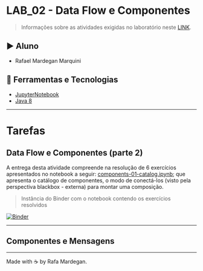 # LAB_02 - Data Flow e Componentes

> Informações sobre as atividades exigidas no laboratório neste [LINK](https://github.com/santanche/component2learn/tree/master/labs/02-data-flow_messages).

## :arrow_forward: Aluno
* Rafael Mardegan Marquini

## :hammer: Ferramentas e Tecnologias
* [JupyterNotebook](https://jupyter.org/)
* [Java 8](https://developers.redhat.com/products/openjdk/download)

---

# Tarefas

## Data Flow e Componentes (parte 2)

A entrega desta atividade compreende na resolução de 6 exercícios apresentados no notebook a seguir:
[components-01-catalog.ipynb](https://github.com/rmmarquini/engsoft-inf331-labs/blob/master/lab2/notebook/data-flow/s02catalog/components-01-catalog.ipynb); que apresenta o catálogo de componentes, o modo de conectá-los (visto pela perspectiva blackbox - externa) para montar uma composição.

> Instância do Binder com o notebook contendo os exercícios resolvidos

[![Binder](https://mybinder.org/badge_logo.svg)](https://mybinder.org/v2/gh/rmmarquini/engsoft-inf331-labs/master)

---

## Componentes e Mensagens

---
Made with :coffee: by Rafa Mardegan.